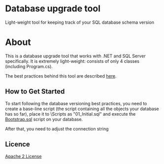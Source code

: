 # Database upgrade tool
Light-weight tool for keeping track of your SQL database schema version

About
=====================

This is a database upgrade tool that works with .NET and SQL Server specifically. It is extremely light-weight: consists of only 4 classes (including Program.cs).

The best practices behind this tool are described [here][L1].

How to Get Started
--------------
To start following the database versioning best practices, you need to create a base-line script (the script containing all the objects your database has so far), place it to \Scripts as "01_Initial.sql" and execute the [Bootstrap.sql][L3] script on your database.

After that, you need to adjust the connection string 




Licence
--------------
[Apache 2 License][L2]



[L1]: http://enterprisecraftsmanship.com/2015/08/10/database-versioning-best-practices/
[L2]: http://www.apache.org/licenses/LICENSE-2.0
[L3]: src/DatabaseUpgradeTool/DddInAction.DB/DBSchema.txt
[L4]: DddInAction.Logic/Utils/Initer.cs